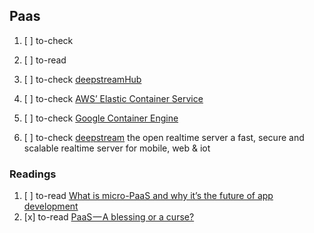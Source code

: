 ## Paas

  1. [ ] to-check []()
  1. [ ] to-read []()

  1. [ ] to-check [deepstreamHub](https://www.deepstreamhub.com/)
  1. [ ] to-check [AWS’ Elastic Container Service](https://aws.amazon.com/ecs/details/)
  1. [ ] to-check [Google Container Engine](https://cloud.google.com/container-engine/)

  1. [ ] to-check [deepstream](https://deepstream.io/) the open realtime server a fast, secure and scalable realtime server for mobile, web & iot

### Readings

  1. [ ] to-read [What is micro-PaaS and why it’s the future of app development](https://hackernoon.com/what-is-micro-paas-and-why-its-the-future-of-app-development-3aa30d086703)
  1. [x] to-read [PaaS — A blessing or a curse?](https://hackernoon.com/paas-a-blessing-or-a-curse-7398c08506bd)
